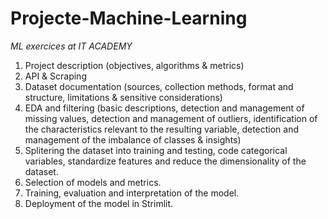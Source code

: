 # Projecte-Machine-Learning
*ML exercices at IT ACADEMY*

1. Project description (objectives, algorithms & metrics)
2. API & Scraping
3. Dataset documentation (sources, collection methods, format and structure, limitations & sensitive considerations)
4. EDA and filtering (basic descriptions, detection and management of missing values, detection and management of outliers, identification of the characteristics relevant to the resulting variable, detection and management of the imbalance of classes & insights)
5. Splitering the dataset into training and testing, code categorical variables, standardize features and reduce the dimensionality of the dataset.
6. Selection of models and metrics.
7. Training, evaluation and interpretation of the model.
8. Deployment of the model in Strimlit.
